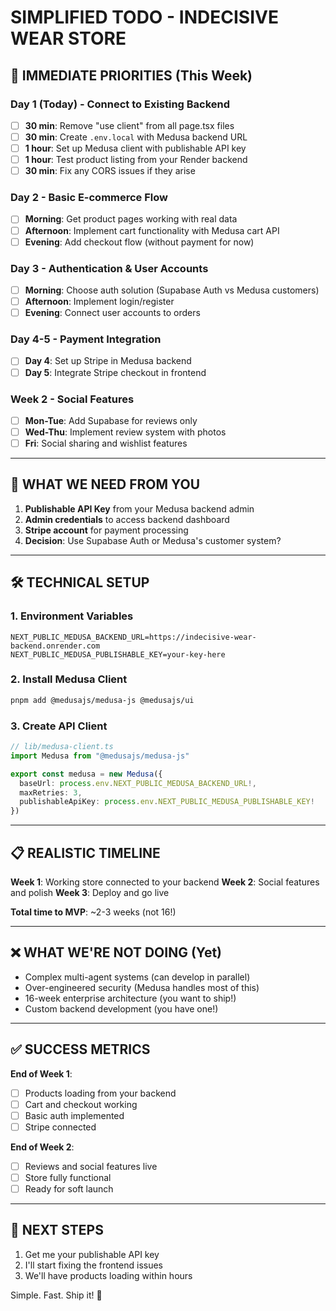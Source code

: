 # SIMPLIFIED TODO - INDECISIVE WEAR STORE

## 🚀 IMMEDIATE PRIORITIES (This Week)

### Day 1 (Today) - Connect to Existing Backend
- [ ] **30 min**: Remove "use client" from all page.tsx files
- [ ] **30 min**: Create `.env.local` with Medusa backend URL
- [ ] **1 hour**: Set up Medusa client with publishable API key
- [ ] **1 hour**: Test product listing from your Render backend
- [ ] **30 min**: Fix any CORS issues if they arise

### Day 2 - Basic E-commerce Flow
- [ ] **Morning**: Get product pages working with real data
- [ ] **Afternoon**: Implement cart functionality with Medusa cart API
- [ ] **Evening**: Add checkout flow (without payment for now)

### Day 3 - Authentication & User Accounts  
- [ ] **Morning**: Choose auth solution (Supabase Auth vs Medusa customers)
- [ ] **Afternoon**: Implement login/register
- [ ] **Evening**: Connect user accounts to orders

### Day 4-5 - Payment Integration
- [ ] **Day 4**: Set up Stripe in Medusa backend
- [ ] **Day 5**: Integrate Stripe checkout in frontend

### Week 2 - Social Features
- [ ] **Mon-Tue**: Add Supabase for reviews only
- [ ] **Wed-Thu**: Implement review system with photos
- [ ] **Fri**: Social sharing and wishlist features

---

## 🎯 WHAT WE NEED FROM YOU

1. **Publishable API Key** from your Medusa backend admin
2. **Admin credentials** to access backend dashboard
3. **Stripe account** for payment processing
4. **Decision**: Use Supabase Auth or Medusa's customer system?

---

## 🛠️ TECHNICAL SETUP

### 1. Environment Variables
```env
NEXT_PUBLIC_MEDUSA_BACKEND_URL=https://indecisive-wear-backend.onrender.com
NEXT_PUBLIC_MEDUSA_PUBLISHABLE_KEY=your-key-here
```

### 2. Install Medusa Client
```bash
pnpm add @medusajs/medusa-js @medusajs/ui
```

### 3. Create API Client
```typescript
// lib/medusa-client.ts
import Medusa from "@medusajs/medusa-js"

export const medusa = new Medusa({
  baseUrl: process.env.NEXT_PUBLIC_MEDUSA_BACKEND_URL!,
  maxRetries: 3,
  publishableApiKey: process.env.NEXT_PUBLIC_MEDUSA_PUBLISHABLE_KEY!
})
```

---

## 📋 REALISTIC TIMELINE

**Week 1**: Working store connected to your backend
**Week 2**: Social features and polish
**Week 3**: Deploy and go live

**Total time to MVP**: ~2-3 weeks (not 16!)

---

## ❌ WHAT WE'RE NOT DOING (Yet)

- Complex multi-agent systems (can develop in parallel)
- Over-engineered security (Medusa handles most of this)
- 16-week enterprise architecture (you want to ship!)
- Custom backend development (you have one!)

---

## ✅ SUCCESS METRICS

**End of Week 1**:
- [ ] Products loading from your backend
- [ ] Cart and checkout working
- [ ] Basic auth implemented
- [ ] Stripe connected

**End of Week 2**:
- [ ] Reviews and social features live
- [ ] Store fully functional
- [ ] Ready for soft launch

---

## 🚦 NEXT STEPS

1. Get me your publishable API key
2. I'll start fixing the frontend issues
3. We'll have products loading within hours

Simple. Fast. Ship it! 🚀